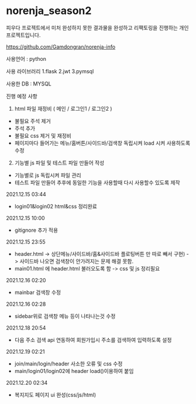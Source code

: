 # norenja_season2

피우다 프로젝트에서 미처 완성하지 못한 결과물을 완성하고 리팩토링을 진행하는 개인 프로젝트입니다.

https://github.com/Gamdongran/norenja-info

사용언어 : python 

  사용 라이브러리
    1.flask
    2.jwt
    3.pymsql
  
사용한 DB : MYSQL


진행 예정 사항

1. html 파일 재정비 ( 메인 / 로그인1 / 로그인2 )
  - 불필요 주석 제거
  - 주석 추가
  - 불필요 css 제거 및 재정비
  - 페이지마다 들어가는 메뉴/홈버튼/사이드바/검색창 독립시켜 load 시켜 사용하도록 수정

2. 기능별 js 파일 및 테스트 파일 만들어 작성
  - 기능별로 js 독립시켜 파일 관리
  - 테스트 파일 만들어 추후에 동일한 기능을 사용할때 다시 사용할수 있도록 제작
  
2021.12.15 03:44
* login01&login02 html&css 정리완료

2021.12.15 10:00
* gitignore 추가 적용

2021.12.15 23:55
* header.html -> 상단메뉴/사이드바/홈&사이드바 플로팅버튼 만 따로 빼서 구현) -> 사이드바 나오면 검색창이 안가려지는 문제 해결 못함.
* main01.html 에 header.html 불러오도록 함 -> css 및 js 정리필요

2021.12.16 02:20
* mainbar 검색창 수정

2021.12.16 02:28
* sidebar위로 검색창 메뉴 등이 나타나는것 수정

2021.12.18 20:54
* 다음 주소 검색 api 연동하여 회원가입시 주소를 검색하여 입력하도록 설정

2021.12.19 02:21
* join/main/login/header 사소한 오류 및 css 수정
* main/login01/login02에 header load()이용하여 붙임

2021.12.20 02:34
* 복지지도 페이지 ui 완성(css/js/html)
